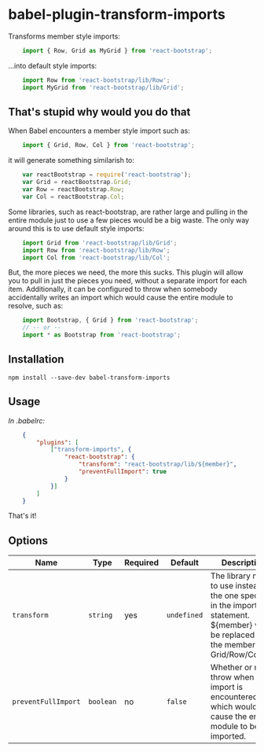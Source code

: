 # babel-plugin-transform-imports

Transforms member style imports:

```javascript
    import { Row, Grid as MyGrid } from 'react-bootstrap';
```

...into default style imports:

```javascript
    import Row from 'react-bootstrap/lib/Row';
    import MyGrid from 'react-bootstrap/lib/Grid';
```

## That's stupid why would you do that

When Babel encounters a member style import such as:

```javascript
    import { Grid, Row, Col } from 'react-bootstrap';
```

it will generate something similarish to:

```javascript
    var reactBootstrap = require('react-bootstrap');
    var Grid = reactBootstrap.Grid;
    var Row = reactBootstrap.Row;
    var Col = reactBootstrap.Col;
```

Some libraries, such as react-bootstrap, are rather large and pulling in the
entire module just to use a few pieces would be a big waste.  The only way
around this is to use default style imports:

```javascript
    import Grid from 'react-bootstrap/lib/Grid';
    import Row from 'react-bootstrap/lib/Row';
    import Col from 'react-bootstrap/lib/Col';
```

But, the more pieces we need, the more this sucks.  This plugin will allow you
to pull in just the pieces you need, without a separate import for each item.
Additionally, it can be configured to throw when somebody accidentally writes
an import which would cause the entire module to resolve, such as:

```javascript
    import Bootstrap, { Grid } from 'react-bootstrap';
    // -- or --
    import * as Bootstrap from 'react-bootstrap';
```

## Installation

```
npm install --save-dev babel-transform-imports
```

## Usage

*In .babelrc:*

```json
    {
        "plugins": [
            ["transform-imports", {
                "react-bootstrap": {
                    "transform": "react-bootstrap/lib/${member}",
                    "preventFullImport": true
                }
            }]
        ]
    }
```

That's it!

## Options

| Name             | Type | Required | Default | Description |
| --- | --- | --- | --- | --- |
| `transform` | `string` | yes | `undefined` | The library name to use instead of the one specified in the import statement.  ${member} will be replaced with the member, aka Grid/Row/Col/etc. |
| `preventFullImport` | `boolean` | no | `false` | Whether or not to throw when an import is encountered which would cause the entire module to be imported. |